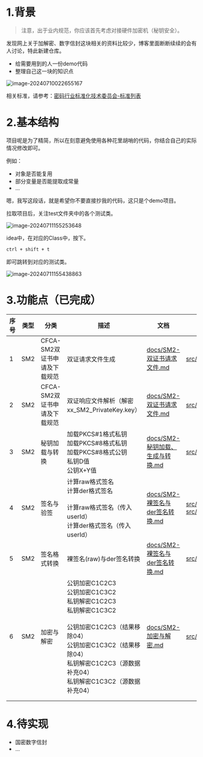 # 1.背景

> 注意，出于业内规范，你应该首先考虑对接硬件加密机（秘钥安全）。

发现网上关于加解密、数字信封这块相关的资料比较少，博客里面断断续续的会有人讨论，特此新建仓库。

- 给需要用到的人一份demo代码
- 整理自己这一块的知识点

![image-20240710022655167](https://markdown-1258124344.cos.ap-guangzhou.myqcloud.com/images/202407100226341.png)

相关标准，请参考：[密码行业标准化技术委员会-标准列表](http://www.gmbz.org.cn/main/bzlb.html?from=groupmessage)



# 2.基本结构

项目呢是为了精简，所以在刻意避免使用各种花里胡哨的代码，你结合自己的实际情况修改即可。

例如：

- 对象是否能复用
- 部分变量是否能提取成常量
- ...

嗯，我写这段话，就是希望你不要直接抄我的代码，这只是个demo项目。

拉取项目后，关注test文件夹中的各个测试类。

![image-20240711155253648](https://markdown-1258124344.cos.ap-guangzhou.myqcloud.com/images/202407111552757.png)

idea中，在对应的Class中，按下。

```bash
ctrl + shift + t
```

即可跳转到对应的测试类。

![image-20240711155438863](https://markdown-1258124344.cos.ap-guangzhou.myqcloud.com/images/202407111554988.png)



# 3.功能点（已完成）

| 序号 | 类型 | 分类                         | 描述                                                         | 文档                                                         | 代码                                                         | 测试类                                                       |
| ---- | ---- | ---------------------------- | ------------------------------------------------------------ | ------------------------------------------------------------ | ------------------------------------------------------------ | ------------------------------------------------------------ |
| 1    | SM2  | CFCA-SM2双证书申请及下载规范 | 双证请求文件生成                                             | [docs/SM2-双证书请求文件.md](docs/SM2-双证书请求文件.md)     | [src/main/java/cn/yang37/sm2/DoubleCsrRequest.java](src/main/java/cn/yang37/sm2/DoubleCsrRequest.java) | [src/test/java/cn/yang37/sm2/DoubleCsrRequestTest.java](src/test/java/cn/yang37/sm2/DoubleCsrRequestTest.java) |
| 2    | SM2  | CFCA-SM2双证书申请及下载规范 | 双证响应文件解析（解密xx_SM2_PrivateKey.key）                | [docs/SM2-双证书请求文件.md](docs/SM2-双证书请求文件.md)     | [src/main/java/cn/yang37/sm2/DoubleCsrResultUtils.java](src/main/java/cn/yang37/sm2/DoubleCsrResultUtils.java) | [src/test/java/cn/yang37/sm2/DoubleCsrResultUtilsTest.java](src/test/java/cn/yang37/sm2/DoubleCsrResultUtilsTest.java) |
| 3    | SM2  | 秘钥加载与转换               | 加载PKCS#1格式私钥<br />加载PKCS#8格式私钥<br />加载PKCS#8格式公钥<br />私钥D值<br />公钥X+Y值<br /> | [docs/SM2-秘钥加载、生成与转换.md](docs/SM2-秘钥加载、生成与转换.md) | [src/main/java/cn/yang37/sm2/SM2KeyUtils.java](src/main/java/cn/yang37/sm2/SM2KeyUtils.java) | [src/test/java/cn/yang37/sm2/SM2KeyUtilsTest.java](src/test/java/cn/yang37/sm2/SM2KeyUtilsTest.java) |
| 4    | SM2  | 签名与验签                   | 计算raw格式签名<br />计算der格式签名<br /><br />计算raw格式签名（传入userId）<br />计算der格式签名（传入userId） | [docs/SM2-裸签名与der签名转换.md](docs/SM2-裸签名与der签名转换.md) | [src/main/java/cn/yang37/sm2/SM2SignUtils.java](src/main/java/cn/yang37/sm2/SM2SignUtils.java)<br />[src/main/java/cn/yang37/sm2/SM2SignWithUserIdUtils.java](src/main/java/cn/yang37/sm2/SM2SignWithUserIdUtils.java) | [src/test/java/cn/yang37/sm2/SM2SignUtilsTest.java](src/test/java/cn/yang37/sm2/SM2SignUtilsTest.java)<br />[src/test/java/cn/yang37/sm2/SM2SignWithUserIdUtilsTest.java](src/test/java/cn/yang37/sm2/SM2SignWithUserIdUtilsTest.java) |
| 5    | SM2  | 签名格式转换                 | 裸签名(raw)与der签名转换                                     | [docs/SM2-裸签名与der签名转换.md](docs/SM2-裸签名与der签名转换.md) | [src/main/java/cn/yang37/sm2/SM2SignRaw2DerUtils.java](src/main/java/cn/yang37/sm2/SM2SignRaw2DerUtils.java) | [src/test/java/cn/yang37/sm2/SM2SignRaw2DerUtilsTest.java](src/test/java/cn/yang37/sm2/SM2SignRaw2DerUtilsTest.java) |
| 6    | SM2  | 加密与解密                   | 公钥加密C1C2C3<br />公钥加密C1C3C2<br />私钥解密C1C2C3<br />私钥解密C1C3C2<br /><br />公钥加密C1C2C3（结果移除04）<br />公钥加密C1C3C2（结果移除04）<br />私钥解密C1C2C3（源数据补充04）<br />私钥解密C1C3C2（源数据补充04）<br /> | [docs/SM2-加密与解密.md](docs/SM2-加密与解密.md)             | [src/main/java/cn/yang37/sm2/SM2EncryptUtils.java](src/main/java/cn/yang37/sm2/SM2EncryptUtils.java) | [src/test/java/cn/yang37/sm2/SM2EncryptUtilsTest.java](src/test/java/cn/yang37/sm2/SM2EncryptUtilsTest.java) |
|      |      |                              |                                                              |                                                              |                                                              |                                                              |
|      |      |                              |                                                              |                                                              |                                                              |                                                              |



# 4.待实现

- 国密数字信封
- ...


